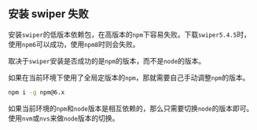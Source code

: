 ## 安装 swiper 失败

安装`swiper`的低版本依赖包，在高版本的`npm`下容易失败。下载`swiper5.4.5`时，使用`npm6`可以成功，使用`npm8`时则会失败。

取决于`swiper`安装是否成功的是`npm`的版本，而不是`node`的版本。

如果在当前环境下使用了全局定版本的`npm`，那就需要自己手动调整`npm`的版本。

```bash
npm i -g npm@6.x
```

如果当前环境的`npm`和`node`版本是相互依赖的，那么只需要切换`node`的版本即可。使用`nvm`或`nvs`来做`node`版本的切换。
